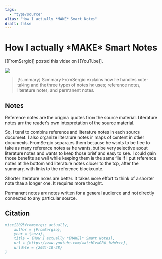 ```yaml
---
tags:
  - "type/source"
alias: "How I actually *MAKE* Smart Notes"
draft: false
---
```

# How I actually \*MAKE\* Smart Notes
[[FromSergio]] posted this video on [[YouTube]].

![](https://www.youtube.com/watch?v=GRA_fwbdrtc)
> [!summary] Summary
> FromSergio explains how he handles note-taking and the three types of notes he uses; reference notes, literature notes, and permanent notes.
## Notes
Reference notes are the original quotes from the source material. 
Literature notes are the reader's own interpretation of the source material.

So, I tend to combine reference and literature notes in each source document. I also organize literature notes in maps of content in other documents. FromSergio separates them because he wants to be free to take as many reference notes as he wants, but be very selective about literature notes and wants to keep those brief and easy to see. I could gain those benefits as well while keeping them in the same file if I put reference notes at the bottom and literature notes closer to the top, after the summary, with links to the reference blockquote.

Shorter literature notes are better. It takes more effort to think of a shorter note than a longer one. It requires more thought.

Permanent notes are notes written for a general audience and not directly connected to any particular source.
## Citation

```bibtex
misc{2023fromsergio_actually,
	author = {FromSergio},
	year = {2023},
	title = {How I actually *{MAKE}* Smart Notes},
	url = {https://www.youtube.com/watch?v=GRA_fwbdrtc},
	urldate = {2023-10-28}
}
```

